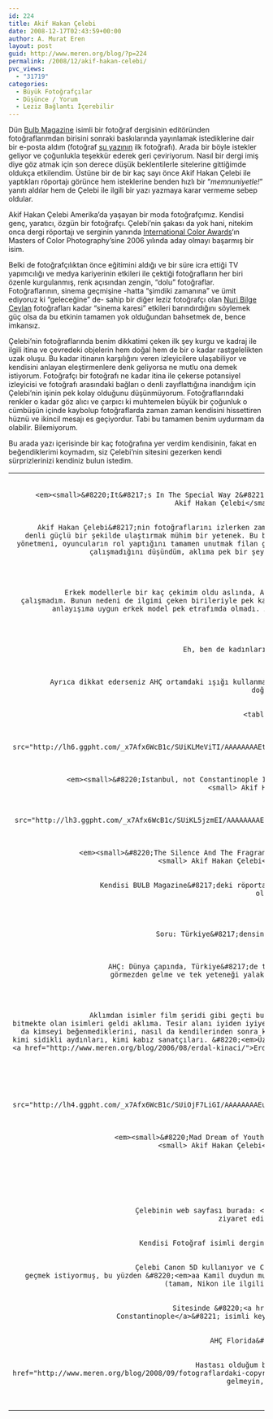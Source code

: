 ```yaml
---
id: 224
title: Akif Hakan Çelebi
date: 2008-12-17T02:43:59+00:00
author: A. Murat Eren
layout: post
guid: http://www.meren.org/blog/?p=224
permalink: /2008/12/akif-hakan-celebi/
pvc_views:
  - "31719"
categories:
  - Büyük Fotoğrafçılar
  - Düşünce / Yorum
  - Leziz Bağlantı İçerebilir
---
```

Dün [Bulb Magazine](http://www.bulb-magazine.com/) isimli bir fotoğraf dergisinin editöründen fotoğraflarımdan birisini sonraki baskılarında yayınlamak istediklerine dair bir e-posta aldım (fotoğraf [şu yazının](http://www.meren.org/blog/2008/12/bu-gun-new-orleansa-kar-yagdi/) ilk fotoğrafı). Arada bir böyle istekler geliyor ve çoğunlukla teşekkür ederek geri çeviriyorum. Nasıl bir dergi imiş diye göz atmak için son derece düşük beklentilerle sitelerine gittiğimde oldukça etkilendim. Üstüne bir de bir kaç sayı önce Akif Hakan Çelebi ile yaptıkları röportajı görünce hem isteklerine benden hızlı bir &#8220;_memnuniyetle!_&#8221; yanıtı aldılar hem de Çelebi ile ilgili bir yazı yazmaya karar vermeme sebep oldular.

Akif Hakan Çelebi Amerika&#8217;da yaşayan bir moda fotoğrafçımız. Kendisi genç, yaratıcı, özgün bir fotoğrafçı. Çelebi&#8217;nin şakası da yok hani, nitekim onca dergi röportajı ve serginin yanında [International Color Awards](http://www.thecolorawards.com/)&#8216;ın Masters of Color Photography&#8217;sine 2006 yılında aday olmayı başarmış bir isim.

Belki de fotoğrafçılıktan önce eğitimini aldığı ve bir süre icra ettiği TV yapımcılığı ve medya kariyerinin etkileri ile çektiği fotoğrafların her biri özenle kurgulanmış, renk açısından zengin, &#8220;dolu&#8221; fotoğraflar. Fotoğraflarının, sinema geçmişine -hatta &#8220;şimdiki zamanına&#8221; ve ümit ediyoruz ki &#8220;geleceğine&#8221; de- sahip bir diğer leziz fotoğrafçı olan [Nuri Bilge Ceylan](http://www.meren.org/blog/2008/05/nuri-bilge-ceylan-sinematografi-fotograf/) fotoğrafları kadar &#8220;sinema karesi&#8221; etkileri barındırdığını söylemek güç olsa da bu etkinin tamamen yok olduğundan bahsetmek de, bence imkansız.

Çelebi&#8217;nin fotoğraflarında benim dikkatimi çeken ilk şey kurgu ve kadraj ile ilgili itina ve çevredeki objelerin hem doğal hem de bir o kadar rastgelelikten uzak oluşu. Bu kadar itinanın karşılığını veren izleyicilere ulaşabiliyor ve kendisini anlayan eleştirmenlere denk geliyorsa ne mutlu ona demek istiyorum. Fotoğrafçı bir fotoğrafı ne kadar itina ile çekerse potansiyel izleyicisi ve fotoğrafı arasındaki bağları o denli zayıflattığına inandığım için Çelebi&#8217;nin işinin pek kolay olduğunu düşünmüyorum. Fotoğraflarındaki renkler o kadar göz alıcı ve çarpıcı ki muhtemelen büyük bir çoğunluk o cümbüşün içinde kaybolup fotoğraflarda zaman zaman kendisini hissettiren hüznü ve ikincil mesajı es geçiyordur. Tabi bu tamamen benim uydurmam da olabilir. Bilemiyorum.

Bu arada yazı içerisinde bir kaç fotoğrafına yer verdim kendisinin, fakat en beğendiklerimi koymadım, siz Çelebi&#8217;nin sitesini gezerken kendi sürprizlerinizi kendiniz bulun istedim.

<table border="0" width="100%">
  <tr>
    <td align="center">
      <img src="http://lh4.ggpht.com/_x7Afx6WcB1c/SUiKLbYmhrI/AAAAAAAAEtQ/BlMUkUseV4Y/s800/hc_It__s_In_The_Special_Way____2_by_hakanphotography.jpg" alt="" /></p> 
      
      <p>
        <em><small>&#8220;It&#8217;s In The Special Way 2&#8221; </small></em><span class="gphoto-photocaption-caption">©</span><em><small> Akif Hakan Çelebi</small></em></td> </tr> </tbody> </table> 
        
        <p>
          Akif Hakan Çelebi&#8217;nin fotoğraflarını izlerken zaman zaman model ile aramda bir fotoğrafçı olduğunu unutuyorum. Bence modeli bu denli güçlü bir şekilde ulaştırmak mühim bir yetenek. Bu bir sinema yapıtını izlerken seti, kameramanları, orada bir yerlerde oturan yönetmeni, oyuncuların rol yaptığını tamamen unutmak filan gibi (ne yazık ki çok nadiren yaşadığım bir keyif :)). Erkek modellerle neden çalışmadığını düşündüm, aklıma pek bir şey gelmedi. Ben de kendisine sordum ve şöyle bir yanıt aldım:
        </p>
        
        <blockquote>
          <p>
            Erkek modellerle bir kaç çekimim oldu aslında, Arena dergisi için mesela. Fakat dediğin gibi genelde iş projeleri dışında çalışmadım. Bunun nedeni de ilgimi çeken birileriyle pek karşılaşmamış olmam. Yoksa karşi bir durumum yok. Genelde güzellik ve estetik anlayışıma uygun erkek model pek etrafımda olmadı. Ayrıca kadın güzelliği ve estetiği de çok daha fazla ilgimi çekiyor.
          </p>
        </blockquote>
        
        <p>
          Eh, ben de kadınları genellikle daha güzel buluyorum (smiley).
        </p>
        
        <p>
          Ayrıca dikkat ederseniz AHÇ ortamdaki ışığı kullanmaktan haz duyan bir fotoğrafçı. Bu da bu kurgu fotoğraflara beklenmedik bir doğallık katıyor bence.
        </p>
        
        <table border="0" width="100%">
          <tr>
            <td align="center">
              <img src="http://lh6.ggpht.com/_x7Afx6WcB1c/SUiKLMeViTI/AAAAAAAAEtI/a9RXVK_CHLU/s800/hc_Istanbul_Not_Constantinople_14_by_hakanphotography.jpg" alt="" /></p> 
              
              <p>
                <em><small>&#8220;Istanbul, not Constantinople 12&#8221; </small></em><span class="gphoto-photocaption-caption">©</span><em><small> Akif Hakan Çelebi</small></em></td> 
                
                <td align="center">
                  <img src="http://lh3.ggpht.com/_x7Afx6WcB1c/SUiKL5jzmEI/AAAAAAAAEtg/gvGNw0Vv2C8/s800/hc_The_Silence_And_The_Fragrance_by_hakanphotography.jpg" alt="" /></p> 
                  
                  <p>
                    <em><small>&#8220;The Silence And The Fragrance&#8221; </small></em><span class="gphoto-photocaption-caption">©</span><em><small> Akif Hakan Çelebi</small></em></td> </tr> </tbody> </table> 
                    
                    <p>
                      Kendisi BULB Magazine&#8217;deki röportajında şöyle bir soru ile karşılaşıp şu yanıtı vermiş, çok doğru bir tespit olduğunu düşünüyorum:
                    </p>
                    
                    <blockquote>
                      <p>
                        Soru: Türkiye&#8217;densiniz. Oradaki insanlar fotoğraflarınızı nasıl değerlendiriyorlar?
                      </p>
                      
                      <p>
                        AHÇ: Dünya çapında, Türkiye&#8217;de tanındığımdan çok daha fazla tanınıyorum. Türkiye gözü önündeki yetenekleri görmezden gelme ve tek yeteneği yalakalık olan insanlara konsantre olma eğilimi gösteriyor.
                      </p>
                    </blockquote>
                    
                    <p>
                      Aklımdan isimler film şeridi gibi geçti bunu okuduğumda. Türkiye&#8217;nin bir döneme damgasını vurmuş fakat artık pili bitmekte olan isimleri geldi aklıma. Tesir alanı iyiden iyiye azalmakta olan nefeslerini insanlara ilgiyi hak edeni göstermek yerine nasıl da kimseyi beğenmediklerini, nasıl da kendilerinden sonra kimsenin gelmediğini anlatmakla harcayışları çalındı kulağıma. Güzel ülkemin kimi sidikli aydınları, kimi kabız sanatçıları. &#8220;<em>Üzgünüm ama pek hatırlanamayacaksınız gibi görünüyor</em>&#8221; diye düşündüm. <a href="http://www.meren.org/blog/2006/08/erdal-kinaci/">Erdal Kınacı</a>&#8216;nın başına gelenleri de takip edenler biliyor. Her neyse.
                    </p>
                    
                    <table border="0" width="100%">
                      <tr>
                        <td align="center">
                          <img src="http://lh4.ggpht.com/_x7Afx6WcB1c/SUiOjF7LiGI/AAAAAAAAEus/A2JjKBKgxKQ/s800/hc_Mad_Dream_Of_Youth_7_by_hakanphotography.jpg" alt="" /></p> 
                          
                          <p>
                            <em><small>&#8220;Mad Dream of Youth 7&#8221; </small></em><span class="gphoto-photocaption-caption">©</span><em><small> Akif Hakan Çelebi</small></em></td> </tr> </tbody> </table> 
                            
                            <p>
                              Kısa kısa:
                            </p>
                            
                            <ul>
                              <li>
                                Çelebinin web sayfası burada: <a href="http://hakanphotography.com/">http://hakanphotography.com/</a> gidip ziyaret edin, fotoğraflarını inceleyin.
                              </li>
                              <li>
                                Kendisi Fotoğraf isimli derginin Ekim-Kasım 2008 sayısının kapağı olmuş, Türkiye&#8217;de olsam da alsam.
                              </li>
                              <li>
                                Çelebi Canon 5D kullanıyor ve Canon lensler ile çekiyor fotoğraflarını. Fakat en kısa zamanda Nikon&#8217;a geçmek istiyormuş, bu yüzden &#8220;<em>aa Kamil duydun mu bak AHÇ de Canon kullanıyormuş</em>&#8221; diye ortalarda koşuşturmak yok (tamam, Nikon ile ilgili kısmı ben uydurdum, ama neden olmasın!).
                              </li>
                              <li>
                                Sitesinde &#8220;<a href="http://www.hakanphotography.com/series/istanbul/">Istanbul, not Constantinople</a>&#8221; isimli keyifli, kontrast dolu bir projesi var. İzlemeye değer.
                              </li>
                              <li>
                                AHÇ Florida&#8217;da yaşıyor. İkimizi de aynı kasırgalar tehdit ediyor.
                              </li>
                              <li>
                                Hastası olduğum bir özelliği: Bir çok platformda rastladığım fotoğraflarına <a href="http://www.meren.org/blog/2008/09/fotograflardaki-copyright-ibareleri-uzerine/">copyright ibareleri</a> koymuyor. Evet işte, üzerime gelmeyin, takıntılıyım bu konuda :)
                              </li>
                            </ul>